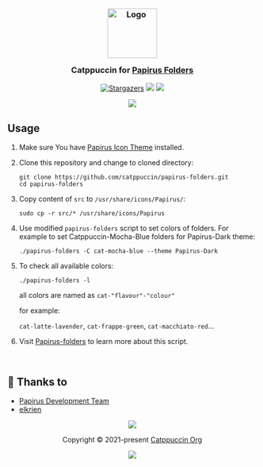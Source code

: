 <h3 align="center">
	<img src="https://raw.githubusercontent.com/catppuccin/catppuccin/main/assets/logos/exports/1544x1544_circle.png" width="100" alt="Logo"/><br/>
	<img src="https://raw.githubusercontent.com/catppuccin/catppuccin/main/assets/misc/transparent.png" height="30" width="0px"/>
	Catppuccin for <a href="https://github.com/PapirusDevelopmentTeam/papirus-icon-theme">Papirus Folders</a>
	<img src="https://raw.githubusercontent.com/catppuccin/catppuccin/main/assets/misc/transparent.png" height="30" width="0px"/>
</h3>
<p align="center">
    <a href="https://github.com/catppuccin/papirus-folders/stargazers"><img alt="Stargazers" src="https://img.shields.io/github/stars/catppuccin/papirus-folders?style=for-the-badge&color=B4BEFE&logoColor=CDD6F4&labelColor=363a4f"></a>
    <a href="https://github.com/catppuccin/papirus-folders/issues"><img src="https://img.shields.io/github/issues/catppuccin/papirus-folders?colorA=363a4f&colorB=FAB387&style=for-the-badge"></a>
    <a href="https://github.com/catppuccin/papirus-folders/contributors"><img src="https://img.shields.io/github/contributors/catppuccin/papirus-folders?colorA=363a4f&colorB=A6E3A1&style=for-the-badge"></a>
</p>

<p align="center">
  <img src="https://raw.githubusercontent.com/catppuccin/papirus-folders/main/assets/cat-papirus-folders.png"/>
</p>


## Usage

1. Make sure You have [Papirus Icon Theme](https://github.com/PapirusDevelopmentTeam/papirus-icon-theme) installed.
2. Clone this repository and change to cloned directory:
    ```
    git clone https://github.com/catppuccin/papirus-folders.git
    cd papirus-folders
    ```
3. Copy content of `src` to `/usr/share/icons/Papirus/`:
    ```
    sudo cp -r src/* /usr/share/icons/Papirus  
    ```
4. Use modified `papirus-folders` script to set colors of folders. For example to set Catppuccin-Mocha-Blue folders for Papirus-Dark theme:
    ```
    ./papirus-folders -C cat-mocha-blue --theme Papirus-Dark
    ```
5. To check all available colors:
    ```
    ./papirus-folders -l
    ```
    all colors are named as `cat-"flavour"-"colour"` 
    
    for example: 
    
    `cat-latte-lavender`, `cat-frappe-green`, `cat-macchiato-red`...
6. Visit [Papirus-folders](https://github.com/PapirusDevelopmentTeam/papirus-folders) to learn more about this script.

&nbsp;

## 💝 Thanks to
- [Papirus Development Team](https://github.com/PapirusDevelopmentTeam)
- [elkrien](https://github.com/elkrien)

<p align="center"><img src="https://raw.githubusercontent.com/catppuccin/catppuccin/main/assets/footers/gray0_ctp_on_line.svg?sanitize=true" /></p>
<p align="center">Copyright &copy; 2021-present <a href="https://github.com/catppuccin" target="_blank">Catppuccin Org</a>
<p align="center"><a href="https://github.com/catppuccin/catppuccin/blob/main/LICENSE"><img src="https://img.shields.io/static/v1.svg?style=for-the-badge&label=License&message=MIT&logoColor=CDD6F4&colorA=363a4f&colorB=B4BEFE"/></a></p>
